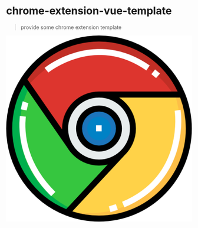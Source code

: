 # chrome-extension-vue-template

> provide some chrome extension template

![Vue.js Chrome Extension Template images](/docs/images/chrome.png)
